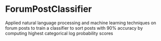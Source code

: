 # ForumPostClassifier
Applied natural language processing and machine learning techniques on forum posts to train a classifier to sort posts with 90% accuracy by computing highest categorical log probability scores
